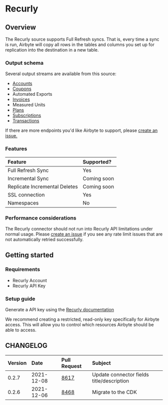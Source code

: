 # Recurly

## Overview

The Recurly source supports Full Refresh syncs. That is, every time a sync is run, Airbyte will copy all rows in the tables and columns you set up for replication into the destination in a new table.

### Output schema

Several output streams are available from this source:

* [Accounts](https://docs.recurly.com/docs/accounts)
* [Coupons](https://docs.recurly.com/docs/coupons)
* Automated Exports
* [Invoices](https://docs.recurly.com/docs/invoices)
* Measured Units
* [Plans](https://docs.recurly.com/docs/plans)
* [Subscriptions](https://docs.recurly.com/docs/subscriptions)
* [Transactions](https://docs.recurly.com/docs/transactions)

If there are more endpoints you'd like Airbyte to support, please [create an issue.](https://github.com/airbytehq/airbyte/issues/new/choose)

### Features

| Feature | Supported? |
| :--- | :--- |
| Full Refresh Sync | Yes |
| Incremental Sync | Coming soon |
| Replicate Incremental Deletes | Coming soon |
| SSL connection | Yes |
| Namespaces | No |

### Performance considerations

The Recurly connector should not run into Recurly API limitations under normal usage. Please [create an issue](https://github.com/airbytehq/airbyte/issues) if you see any rate limit issues that are not automatically retried successfully.

## Getting started

### Requirements

* Recurly Account
* Recurly API Key

### Setup guide

Generate a API key using the [Recurly documentation](https://docs.recurly.com/docs/api-keys#section-find-or-generate-your-api-key)

We recommend creating a restricted, read-only key specifically for Airbyte access. This will allow you to control which resources Airbyte should be able to access.

## CHANGELOG

| Version | Date       | Pull Request | Subject |
|:--------|:-----------| :--- | :--- |
| 0.2.7   | 2021-12-08 | [8617](https://github.com/airbytehq/airbyte/pull/8617) | Update connector fields title/description |
| 0.2.6   | 2021-12-06 | [8468](https://github.com/airbytehq/airbyte/pull/8468) | Migrate to the CDK |

